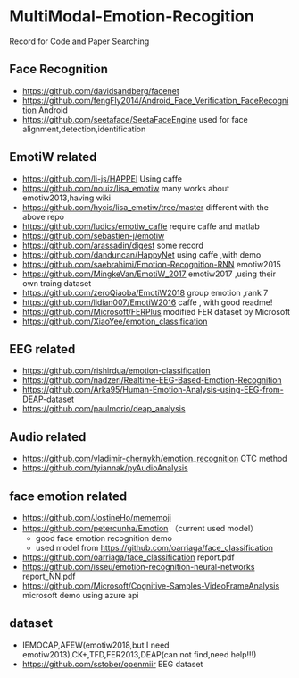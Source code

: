 # MultiModal-Emotion-Recogition
Record for Code and Paper Searching

## Face Recognition
* https://github.com/davidsandberg/facenet
* https://github.com/fengFly2014/Android_Face_Verification_FaceRecognition Android
* https://github.com/seetaface/SeetaFaceEngine used for face alignment,detection,identification


## EmotiW related
* https://github.com/li-js/HAPPEI Using caffe
* https://github.com/nouiz/lisa_emotiw many works about emotiw2013,having wiki
* https://github.com/hycis/lisa_emotiw/tree/master different with the above repo
* https://github.com/ludics/emotiw_caffe require caffe and matlab
* https://github.com/sebastien-j/emotiw
* https://github.com/arassadin/digest some record
* https://github.com/danduncan/HappyNet using caffe ,with demo
* https://github.com/saebrahimi/Emotion-Recognition-RNN emotiw2015
* https://github.com/MingkeVan/EmotiW_2017 emotiw2017 ,using their own traing dataset
* https://github.com/zeroQiaoba/EmotiW2018 group emotion ,rank 7
* https://github.com/lidian007/EmotiW2016 caffe , with good readme!
* https://github.com/Microsoft/FERPlus modified FER dataset by Microsoft
* https://github.com/XiaoYee/emotion_classification

## EEG related
* https://github.com/rishirdua/emotion-classification
* https://github.com/nadzeri/Realtime-EEG-Based-Emotion-Recognition
* https://github.com/Arka95/Human-Emotion-Analysis-using-EEG-from-DEAP-dataset
* https://github.com/paulmorio/deap_analysis

## Audio related
* https://github.com/vladimir-chernykh/emotion_recognition CTC method
* https://github.com/tyiannak/pyAudioAnalysis

## face emotion related
* https://github.com/JostineHo/mememoji
* https://github.com/petercunha/Emotion （current used model）
  * good face emotion recognition demo
  * used model from https://github.com/oarriaga/face_classification
* https://github.com/oarriaga/face_classification report.pdf
* https://github.com/isseu/emotion-recognition-neural-networks report_NN.pdf
* https://github.com/Microsoft/Cognitive-Samples-VideoFrameAnalysis microsoft demo using azure api
## dataset
* IEMOCAP,AFEW(emotiw2018,but I need emotiw2013),CK+,TFD,FER2013,DEAP(can not find,need help!!!)
* https://github.com/sstober/openmiir EEG dataset

